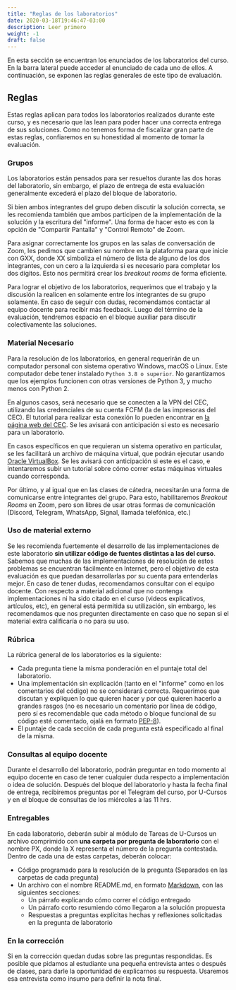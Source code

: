 ```yaml
---
title: "Reglas de los laboratorios"
date: 2020-03-18T19:46:47-03:00
description: Leer primero
weight: -1
draft: false
---
```


En esta sección se encuentran los enunciados de los laboratorios del curso. En la barra lateral puede acceder al enunciado de cada uno de ellos. A continuación, se exponen las reglas generales de este tipo de evaluación.

## Reglas

Estas reglas aplican para todos los laboratorios realizados durante este curso, y es necesario que las lean para poder hacer una correcta entrega de sus soluciones. Como no tenemos forma de fiscalizar gran parte de estas reglas, confiaremos en su honestidad al momento de tomar la evaluación.

### Grupos

Los laboratorios están pensados para ser resueltos durante las dos horas del laboratorio, sin embargo, el plazo de entrega de esta evaluación generalmente excederá el plazo del bloque de laboratorio.

Si bien ambos integrantes del grupo deben discutir la solución correcta, se les recomienda también que ambos participen de la implementación de la solución y la escritura del "informe". Una forma de hacer esto es con la opción de "Compartir Pantalla" y "Control Remoto" de Zoom. 

Para asignar correctamente los grupos en las salas de conversación de Zoom, les pedimos que cambien su nombre en la plataforma para que inicie con GXX, donde XX simboliza el número de lista de alguno de los dos integrantes, con un cero a la izquierda si es necesario para completar los dos dígitos. Esto nos permitirá crear los _breakout rooms_ de forma eficiente.

Para lograr el objetivo de los laboratorios, requerimos que el trabajo y la discusión la realicen en solamente entre los integrantes de su grupo solamente. En caso de seguir con dudas, recomendamos contactar al equipo docente para recibir más feedback. Luego del término de la evaluación, tendremos espacio en el bloque auxiliar para discutir colectivamente las soluciones. 

### Material Necesario

Para la resolución de los laboratorios, en general requerirán de un computador personal con sistema operativo Windows, macOS o Linux. Este computador debe tener instalado `Python 3.8 o superior`. No garantizamos que los ejemplos funcionen con otras versiones de Python 3, y mucho menos con Python 2.

En algunos casos, será necesario que se conecten a la VPN del CEC, utilizando las credenciales de su cuenta FCFM (la de las impresoras del CEC). El tutorial para realizar esta conexión lo pueden encontrar en [la página web del CEC](https://www.cec.uchile.cl/vpn/). Se les avisará con anticipación si esto es necesario para un laboratorio.

En casos específicos en que requieran un sistema operativo en particular, se les facilitará un archivo de máquina virtual, que podrán ejecutar usando [Oracle VirtualBox](https://www.virtualbox.org/). Se les avisará con anticipación si este es el caso, e intentaremos subir un tutorial sobre cómo correr estas máquinas virtuales cuando corresponda.

Por último, y al igual que en las clases de cátedra, necesitarán una forma de comunicarse entre integrantes del grupo. Para esto, habilitaremos _Breakout Rooms_ en Zoom, pero son libres de usar otras formas de comunicación (Discord, Telegram, WhatsApp, Signal, llamada telefónica, etc.)

### Uso de material externo

Se les recomienda fuertemente el desarrollo de las implementaciones de este laboratorio **sin utilizar código de fuentes distintas a las del curso**. Sabemos que muchas de las implementaciones de resolución de estos problemas se encuentran fácilmente en Internet, pero el objetivo de esta evaluación es que puedan desarrollarlas por su cuenta para entenderlas mejor. En caso de tener dudas, recomendamos consultar con el equipo docente. Con respecto a material adicional que no contenga implementaciones ni ha sido citado en el curso (videos explicativos, artículos, etc), en general está permitida su utilización, sin embargo, les recomendamos que nos pregunten directamente en caso que no sepan si el material extra calificaría o no para su uso.

### Rúbrica

La rúbrica general de los laboratorios es la siguiente:

* Cada pregunta tiene la misma ponderación en el puntaje total del laboratorio.
* Una implementación sin explicación (tanto en el "informe" como en los comentarios del código) no se considerará correcta. Requerimos que discutan y expliquen lo que quieren hacer y por qué quieren hacerlo a grandes rasgos (no es necesario un comentario por línea de código, pero sí es recomendable que cada método o bloque funcional de su código esté comentado, ojalá en formato [PEP-8](https://www.python.org/dev/peps/pep-0008/)).
* El puntaje de cada sección de cada pregunta está especificado al final de la misma.

### Consultas al equipo docente

Durante el desarrollo del laboratorio, podrán preguntar en todo momento al equipo docente en caso de tener cualquier duda respecto a implementación o idea de solución. Después del bloque del laboratorio y hasta la fecha final de entrega, recibiremos preguntas por el Telegram del curso, por U-Cursos y en el bloque de consultas de los miércoles a las 11 hrs.

### Entregables

En cada laboratorio, deberán subir al módulo de Tareas de U-Cursos un archivo comprimido con **una carpeta por pregunta de laboratorio** con el nombre PX, donde la X representa el número de la pregunta contestada. Dentro de cada una de estas carpetas, deberán colocar:
 - Código programado para la resolución de la pregunta (Separados en las carpetas de cada pregunta)
 - Un archivo con el nombre README.md, en formato [Markdown](https://guides.github.com/features/mastering-markdown/), con las siguientes secciones:
    - Un párrafo explicando cómo correr el código entregado
    - Un párrafo corto resumiendo cómo llegaron a la solución propuesta
    - Respuestas a preguntas explícitas hechas y reflexiones solicitadas en la pregunta de laboratorio

### En la corrección

Si en la corrección quedan dudas sobre las preguntas respondidas. Es posible que pidamos al estudiante una pequeña entrevista antes o después de clases, para darle la oportunidad de explicarnos su respuesta. Usaremos esa entrevista como insumo para definir la nota final.

